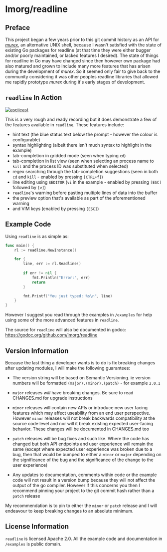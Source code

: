 # lmorg/readline

## Preface

This project began a few years prior to this git commit history as an API for
_[murex](https://github.com/lmorg/murex)_, an alternative UNIX shell, because
I wasn't satisfied with the state of existing Go packages for readline (at that
time they were either bugger and/or poorly maintained, or lacked features I
desired). The state of things for readline in Go may have changed since then
however own package had also matured and grown to include many more features
that has arisen during the development of _murex_. So it seemed only fair to
give back to the community considering it was other peoples readline libraries
that allowed me rapidly prototype _murex_ during it's early stages of
development.

## `readline` In Action

[![asciicast](https://asciinema.org/a/232714.svg)](https://asciinema.org/a/232714)

This is a very rough and ready recording but it does demonstrate a few of the
features available in `readline`. These features include:
* hint text (the blue status text below the prompt - however the colour is 
  configurable)
* syntax highlighting (albeit there isn't much syntax to highlight in the
  example)
* tab-completion in gridded mode (seen when typing `cd`)
* tab-completion in list view (seen when selecting an process name to `kill`
  and the process ID was substituted when selected)
* regex searching through the tab-completion suggestions (seen in both `cd` and
  `kill` - enabled by pressing `[CTRL+f]`)
* line editing using `$EDITOR` (`vi` in the example - enabled by pressing
  `[ESC]` followed by `[v]`)
* `readline`'s warning before pasting multiple lines of data into the buffer
* the preview option that's available as part of the aforementioned warning
* and VIM keys (enabled by pressing `[ESC]`)

## Example Code

Using `readline` is as simple as:

```go
func main() {
    rl := readline.NewInstance()

    for {
        line, err := rl.Readline()
        
        if err != nil {
            fmt.Println("Error:", err)
            return
        }

        fmt.Printf("You just typed: %s\n", line)
    }
}
```

However I suggest you read through the examples in `/examples` for help using
some of the more advanced features in `readline`.

The source for `readline` will also be documented in godoc: https://godoc.org/github.com/lmorg/readline

## Version Information

Because the last thing a developer wants is to do is fix breaking changes after
updating modules, I will make the following guarantees:

* The version string will be based on Semantic Versioning. ie version numbers
  will be formatted `(major).(minor).(patch)` - for example `2.0.1`

* `major` releases _will_ have breaking changes. Be sure to read CHANGES.md for
  upgrade instructions

* `minor` releases will contain new APIs or introduce new user facing features
  which may affect useability from an end user perspective. However `minor`
  releases will not break backwards compatibility at the source code level and
  nor will it break existing expected user-facing behavior. These changes will
  be documented in CHANGES.md too

* `patch` releases will be bug fixes and such like. Where the code has changed
  but both API endpoints and user experience will remain the same (except where
  expected user experience was broken due to a bug, then that would be bumped
  to either a `minor` or `major` depending on the significance of the bug and
  the significance of the change to the user experience)

* Any updates to documentation, comments within code or the example code will
  not result in a version bump because they will not affect the output of the
  go compiler. However if this concerns you then I recommend pinning your
  project to the git commit hash rather than a `patch` release

My recommendation is to pin to either the `minor` or `patch` release and I will
endeavour to keep breaking changes to an absolute minimum.

## License Information

`readline` is licensed Apache 2.0. All the example code and documentation in
`/examples` is public domain.